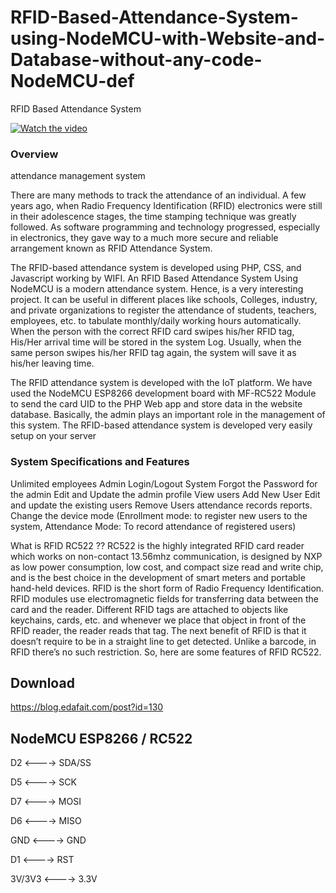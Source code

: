 # RFID-Based-Attendance-System-using-NodeMCU-with-Website-and-Database-without-any-code-NodeMCU-def
RFID Based Attendance System 

[![Watch the video](https://img.youtube.com/vi/DpfbLKuFsz8/0.jpg)](https://youtu.be/DpfbLKuFsz8)


### Overview
attendance management system

There are many methods to track the attendance of an individual. A few years ago, when Radio Frequency Identification (RFID) electronics were still in their adolescence stages, the time stamping technique was greatly followed. As software programming and technology progressed, especially in electronics, they gave way to a much more secure and reliable arrangement known as RFID Attendance System.

The RFID-based attendance system is developed using PHP, CSS, and Javascript working by WIFI. An RFID Based Attendance System Using NodeMCU is a modern attendance system. Hence, is a very interesting project. It can be useful in different places like schools, Colleges, industry, and private organizations to register the attendance of students, teachers, employees, etc. to tabulate monthly/daily working hours automatically. When the person with the correct RFID card swipes his/her RFID tag, His/Her arrival time will be stored in the system Log. Usually, when the same person swipes his/her RFID tag again, the system will save it as his/her leaving time. 

The RFID attendance system is developed with the IoT platform. We have used the NodeMCU ESP8266 development board with MF-RC522 Module to send the card UID to the PHP Web app and store data in the website database. Basically, the admin plays an important role in the management of this system.
The RFID-based attendance system is developed very easily setup on your server 

### System Specifications and Features
Unlimited employees
Admin Login/Logout System 
Forgot the Password for the admin
Edit and Update the admin profile
View users
Add New User
Edit and update the existing users
Remove Users
attendance records reports.
Change the device mode (Enrollment mode: to register new users to the system, Attendance Mode: To record attendance of registered users)

What is RFID RC522 ??
RC522 is the highly integrated RFID card reader which works on non-contact 13.56mhz communication, is designed by NXP as low power consumption, low cost, and compact size read and write chip, and is the best choice in the development of smart meters and portable hand-held devices. RFID is the short form of Radio Frequency Identification. RFID modules use electromagnetic fields for transferring data between the card and the reader. Different RFID tags are attached to objects like keychains, cards, etc. and whenever we place that object in front of the RFID reader, the reader reads that tag. The next benefit of RFID is that it doesn’t require to be in a straight line to get detected. Unlike a barcode, in RFID there’s no such restriction. So, here are some features of RFID RC522.


## Download 

 
https://blog.edafait.com/post?id=130 




## NodeMCU ESP8266 / RC522
D2 <———-> SDA/SS

D5 <———-> SCK

D7 <———-> MOSI

D6 <———-> MISO

GND <———-> GND

D1 <———-> RST

3V/3V3 <———-> 3.3V

